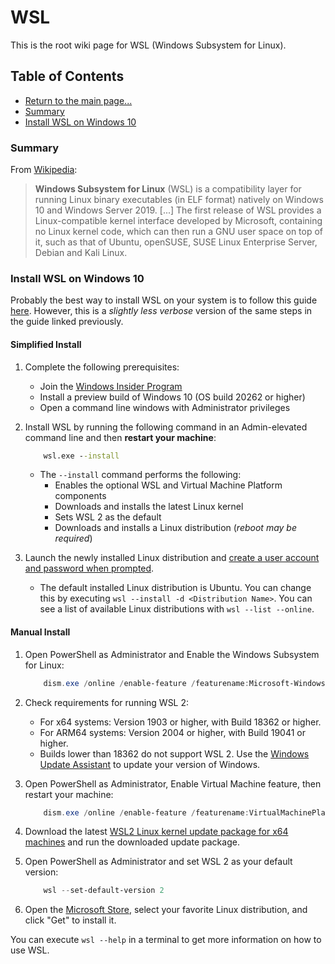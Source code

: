 # WSL

This is the root wiki page for WSL (Windows Subsystem for Linux).

## Table of Contents

* [Return to the main page...](../../README.md)
* [Summary](#summary)
* [Install WSL on Windows 10](#install-wsl-on-windows-10)

### Summary

From [Wikipedia](https://en.wikipedia.org/wiki/Windows_Subsystem_for_Linux):

> **Windows Subsystem for Linux** (WSL) is a compatibility layer for running Linux binary executables (in ELF format) natively on Windows 10 and Windows Server 2019. \[...\] The first release of WSL provides a Linux-compatible kernel interface developed by Microsoft, containing no Linux kernel code, which can then run a GNU user space on top of it, such as that of Ubuntu, openSUSE, SUSE Linux Enterprise Server, Debian and Kali Linux.

### Install WSL on Windows 10

Probably the best way to install WSL on your system is to follow this guide [here](https://docs.microsoft.com/en-us/windows/wsl/install-win10). However, this is a *slightly less verbose* version of the same steps in the guide linked previously.

#### Simplified Install

1. Complete the following prerequisites:

    * Join the [Windows Insider Program](https://insider.windows.com/getting-started)
    * Install a preview build of Windows 10 (OS build 20262 or higher)
    * Open a command line windows with Administrator privileges

2. Install WSL by running the following command in an Admin-elevated command line and then **restart your machine**:

    ```cmd
        wsl.exe --install
    ```

    * The `--install` command performs the following:
        * Enables the optional WSL and Virtual Machine Platform components
        * Downloads and installs the latest Linux kernel
        * Sets WSL 2 as the default
        * Downloads and installs a Linux distribution (*reboot may be required*)

3. Launch the newly installed Linux distribution and [create a user account and password when prompted](https://docs.microsoft.com/en-us/windows/wsl/user-support).

    * The default installed Linux distribution is Ubuntu. You can change this by executing `wsl --install -d <Distribution Name>`. You can see a list of available Linux distributions with `wsl --list --online`.

#### Manual Install

1. Open PowerShell as Administrator and Enable the Windows Subsystem for Linux:

    ```PowerShell
        dism.exe /online /enable-feature /featurename:Microsoft-Windows-Subsystem-Linux /all /norestart
    ```

2. Check requirements for running WSL 2:

    * For x64 systems: Version 1903 or higher, with Build 18362 or higher.
    * For ARM64 systems: Version 2004 or higher, with Build 19041 or higher.
    * Builds lower than 18362 do not support WSL 2. Use the [Windows Update Assistant](https://www.microsoft.com/en-us/software-download/windows10) to update your version of Windows.

3. Open PowerShell as Administrator, Enable Virtual Machine feature, then restart your machine:

    ```PowerShell
        dism.exe /online /enable-feature /featurename:VirtualMachinePlatform /all /norestart
    ```

4. Download the latest [WSL2 Linux kernel update package for x64 machines](https://wslstorestorage.blob.core.windows.net/wslblob/wsl_update_x64.msi) and run the downloaded update package.

5. Open PowerShell as Administrator and set WSL 2 as your default version:

    ```PowerShell
        wsl --set-default-version 2
    ```

6. Open the [Microsoft Store](https://aka.ms/wslstore), select your favorite Linux distribution, and click "Get" to install it.

You can execute `wsl --help` in a terminal to get more information on how to use WSL.
